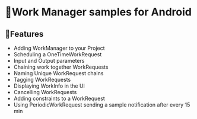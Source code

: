 # 📸Work Manager samples for Android


## ‍🏍Features

* Adding WorkManager to your Project
* Scheduling a OneTimeWorkRequest
* Input and Output parameters
* Chaining work together WorkRequests
* Naming Unique WorkRequest chains
* Tagging WorkRequests
* Displaying WorkInfo in the UI
* Cancelling WorkRequests
* Adding constraints to a WorkRequest
* Using PeriodicWorkRequest sending a sample notification after every 15 min
